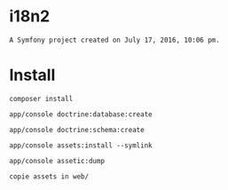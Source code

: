 i18n2
=====
```
A Symfony project created on July 17, 2016, 10:06 pm.
```
Install
=======
```
composer install
```
```
app/console doctrine:database:create

app/console doctrine:schema:create

app/console assets:install --symlink

app/console assetic:dump
```
```
copie assets in web/
```

